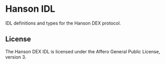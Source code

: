 # Hanson IDL

IDL definitions and types for the Hanson DEX protocol.

## License

The Hanson DEX IDL is licensed under the Affero General Public License, version 3.
